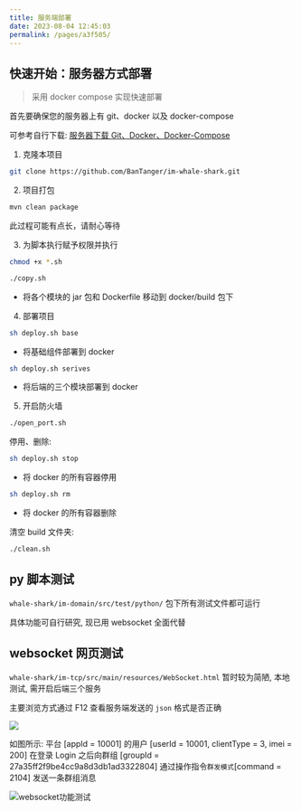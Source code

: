 ```yaml
---
title: 服务端部署
date: 2023-08-04 12:45:03
permalink: /pages/a3f505/
---
```

## 快速开始：服务器方式部署

> 采用 docker compose 实现快速部署

首先要确保您的服务器上有 git、docker 以及 docker-compose

可参考自行下载: [服务器下载 Git、Docker、Docker-Compose](https://github.com/BanTanger/im-whale-shark/blob/master/docker/docker.md)

1. 克隆本项目

```bash
git clone https://github.com/BanTanger/im-whale-shark.git
```
2. 项目打包

```bash
mvn clean package
```

此过程可能有点长，请耐心等待

3. 为脚本执行赋予权限并执行

```bash
chmod +x *.sh
```
```bash
./copy.sh
```
- 将各个模块的 jar 包和 Dockerfile 移动到 docker/build 包下

4. 部署项目

```bash
sh deploy.sh base
```
- 将基础组件部署到 docker
```bash
sh deploy.sh serives
```
- 将后端的三个模块部署到 docker

5. 开启防火墙
```bash
./open_port.sh
```

停用、删除: 
```bash
sh deploy.sh stop
```
- 将 docker 的所有容器停用

```bash
sh deploy.sh rm
```
- 将 docker 的所有容器删除

清空 build 文件夹:
```bash
./clean.sh
```



## py 脚本测试

`whale-shark/im-domain/src/test/python/` 包下所有测试文件都可运行

具体功能可自行研究, 现已用 websocket 全面代替



## websocket 网页测试

`whale-shark/im-tcp/src/main/resources/WebSocket.html`
暂时较为简陋, 本地测试, 需开启后端三个服务

主要浏览方式通过 F12 查看服务端发送的 `json` 格式是否正确

![](https://cdn.staticaly.com/gh/BanTanger/image-hosting@master/IM-WhaleShark-Doc-assert202308041307525.png)

如图所示: 平台 [appId = 10001] 的用户 [userId = 10001, clientType = 3, imei = 200] 在登录 Login 之后向群组 [groupId = 27a35ff2f9be4cc9a8d3db1ad3322804] 通过操作指令`群发模式`[command = 2104] 发送一条群组消息

![websocket功能测试](https://cdn.staticaly.com/gh/BanTanger/image-hosting@master/IM-WhaleShark-Doc-assert202308041307039.png)